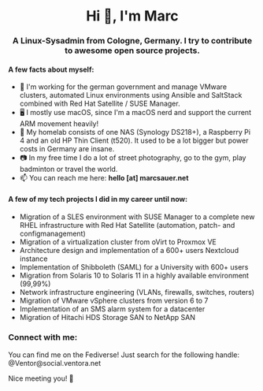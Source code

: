<h1 align="center">Hi 👋, I'm Marc</h1>
<h3 align="center">A Linux-Sysadmin from Cologne, Germany. I try to contribute to awesome open source projects.</h3>

<h4>A few facts about myself:</h4>

- 🏢 I'm working for the german government and manage VMware clusters, automated Linux environments using Ansible and SaltStack combined with Red Hat Satellite / SUSE Manager.
- 🖥️ I mostly use macOS, since I'm a macOS nerd and support the current ARM movement heavily!
- 🤑 My homelab consists of one NAS (Synology DS218+), a Raspberry Pi 4 and an old HP Thin Client (t520). It used to be a lot bigger but power costs in Germany are insane.
- 📷 In my free time I do a lot of street photography, go to the gym, play badminton or travel the world.
- 📫 You can reach me here: **hello [at] marcsauer.net**

<h4>A few of my tech projects I did in my career until now:</h4>

- Migration of a SLES environment with SUSE Manager to a complete new RHEL infrastructure with Red Hat Satellite (automation, patch- and configmanagement)
- Migration of a virtualization cluster from oVirt to Proxmox VE
- Architecture design and implementation of a 600+ users Nextcloud instance
- Implementation of Shibboleth (SAML) for a University with 600+ users
- Migration from Solaris 10 to Solaris 11 in a highly available environment (99,99%)
- Network infrastructure engineering (VLANs, firewalls, switches, routers)
- Migration of VMware vSphere clusters from version 6 to 7
- Implementation of an SMS alarm system for a datacenter
- Migration of Hitachi HDS Storage SAN to NetApp SAN

<h3 align="left">Connect with me:</h3>

<p align="left">
You can find me on the Fediverse! Just search for the following handle: @Ventor@social.ventora.net
</p>


Nice meeting you! 👋
